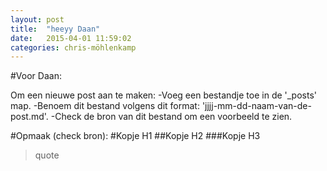 ```yaml
---
layout: post
title:  "heeyy Daan"
date:   2015-04-01 11:59:02
categories: chris-möhlenkamp
---
```

#Voor Daan:

Om een nieuwe post aan te maken:
-Voeg een bestandje toe in de '_posts' map.
-Benoem dit bestand volgens dit format: 'jjjj-mm-dd-naam-van-de-post.md'.
-Check de bron van dit bestand om een voorbeeld te zien.

#Opmaak (check bron):
#Kopje H1
##Kopje H2
###Kopje H3
>quote

<!-- ~~Strikethrough~~

Super^(script)

list_item(text, 'ul') -->